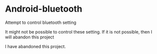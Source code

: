 # Android-bluetooth
Attempt to control bluetooth setting

It might not be possible to control these setting. If it is not possible, then I will abandon this project


I have abandoned this project.
